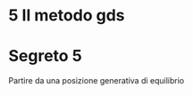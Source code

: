 
# 5 Il metodo gds


# Segreto 5 

Partire da una posizione generativa di equilibrio
<!--stackedit_data:
eyJoaXN0b3J5IjpbOTk4OTY3OF19
-->
